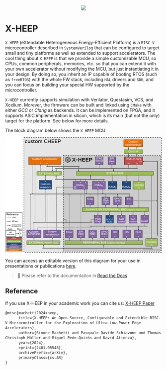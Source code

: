 <br />
<p align="center"><img src="docs/source/images/x-heep-outline.png" width="500"></p>

# X-HEEP

`X-HEEP` (eXtendable Heterogeneous Energy-Efficient Platform) is a `RISC-V` microcontroller described in `SystemVerilog`
that can be configured to target small and tiny platforms as well as extended to support accelerators.
The cool thing about `X-HEEP` is that we provide a simple customizable MCU, so CPUs, common peripherals, memories, etc.
so that you can extend it with your own accelerator without modifying the MCU, but just instantiating it in your design.
By doing so, you inherit an IP capable of booting RTOS (such as `freeRTOS`) with the whole FW stack, including `HAL` drivers and `SDK`,
and you can focus on building your special HW supported by the microcontroller.

`X-HEEP` currently supports simulation with Verilator, Questasim, VCS, and Xcelium. Morever, the firmware can be built and linked using `CMake` with either _GCC_ or _Clang_ as backends. It can be implemented on FPGA, and it supports ASIC implementation in silicon, which is its main (but not the only) target for the platform. See below for more details.

The block diagram below shows the `X-HEEP` MCU

<p align="center"><img src="docs/source/images/xheep_diagram.svg" width="1000"></p>

You can access an editable version of this diagram for your use in presentations or publications [here](https://viewer.diagrams.net/?tags=%7B%7D&lightbox=1&highlight=0000FF&edit=_blank&layers=1&nav=1&title=X-HEEP-general-diagram.drawio&dark=auto#Uhttps%3A%2F%2Fdrive.google.com%2Fuc%3Fid%3D1FxAmuywf1zneG0PeiYe_IHTJCv-3kLPI%26export%3Ddownload). 

> :bookmark_tabs: Please refer to the documentation in [Read the Docs](https://x-heep.readthedocs.io/en/latest/index.html)

## Reference

If you use X-HEEP in your academic work you can cite us: [X-HEEP Paper](https://arxiv.org/abs/2401.05548)

```
@misc{machetti2024xheep,
      title={X-HEEP: An Open-Source, Configurable and Extendible RISC-V Microcontroller for the Exploration of Ultra-Low-Power Edge Accelerators},
      author={Simone Machetti and Pasquale Davide Schiavone and Thomas Christoph Müller and Miguel Peón-Quirós and David Atienza},
      year={2024},
      eprint={2401.05548},
      archivePrefix={arXiv},
      primaryClass={cs.AR}
}
```
